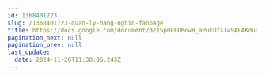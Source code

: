 ```yaml
---
id: 1368401723
slug: /1368401723-quan-ly-hang-nghin-fanpage
title: https://docs.google.com/document/d/1Sp0FEOMowB_aPuTOfsJ49AEAKdu9NbG26Dl78zqo3c8
pagination_next: null
pagination_prev: null
last_update:
  date: 2024-11-26T11:30:06.243Z
---
```


